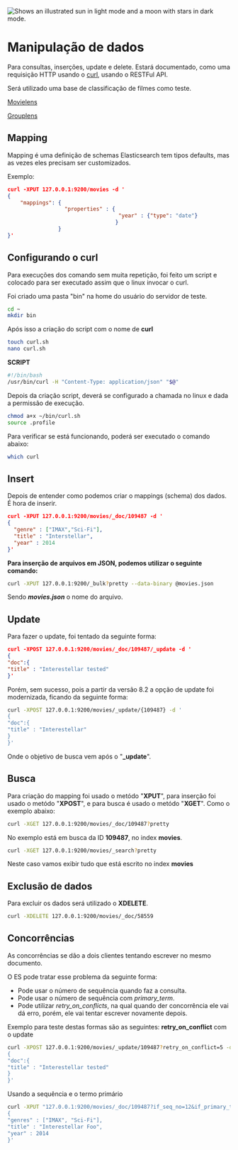 <picture>
  <source media="(prefers-color-scheme: dark)" srcset="https://upload.wikimedia.org/wikipedia/commons/f/f4/Elasticsearch_logo.svg">
  <source media="(prefers-color-scheme: light)" srcset="https://user-images.githubusercontent.com/25423296/163456779-a8556205-d0a5-45e2-ac17-42d089e3c3f8.png">
  <img alt="Shows an illustrated sun in light mode and a moon with stars in dark mode." src="https://user-images.githubusercontent.com/25423296/163456779-a8556205-d0a5-45e2-ac17-42d089e3c3f8.png">

  # Manipulação de dados
Para consultas, inserções, update e delete. Estará documentado, como uma requisição HTTP usando o [curl](https://curl.se/docs/manual.html), usando o RESTFul API.

Será utilizado uma base de classificação de filmes como teste.

[Movielens](https://movielens.org)

[Grouplens](https://grouplens.org/datasets/movielens/)
  ## Mapping
  Mapping é uma definição de schemas Elasticsearch tem tipos defaults, mas as vezes eles precisam ser customizados.

  Exemplo:
  ```json
curl -XPUT 127.0.0.1:9200/movies -d '
{
      "mappings": {
                    "properties" : {
                                     "year" : {"type": "date"}
                                    }
                  }
}'
  ```
## Configurando o curl
Para execuções dos comando sem muita repetição, foi feito um script e colocado para ser executado assim que o linux invocar o curl.

Foi criado uma pasta "bin" na home do usuário do servidor de teste.
```bash
cd ~
mkdir bin
```
Após isso a criação do script com o nome de **curl**
```bash
touch curl.sh
nano curl.sh
```
**SCRIPT**
```bash
#!/bin/bash
/usr/bin/curl -H "Content-Type: application/json" "$@"
```
Depois da criação script, deverá se configurado a chamada no linux e dada a permissão de execução.
```bash
chmod a+x ~/bin/curl.sh
source .profile
```
Para verificar se está funcionando, poderá ser executado o comando abaixo:
```bash
which curl
```
## Insert
Depois de entender como podemos criar o mappings (schema) dos dados. É hora de inserir.
```json
curl -XPUT 127.0.0.1:9200/movies/_doc/109487 -d '
{
  "genre" : ["IMAX","Sci-Fi"],
  "title" : "Interstellar",
  "year" : 2014
}'
```
**Para inserção de arquivos em JSON, podemos utilizar o seguinte comando:**
```bash
curl -XPUT 127.0.0.1:9200/_bulk?pretty --data-binary @movies.json 
```
Sendo ***movies.json*** o nome do arquivo.
## Update
Para fazer o update, foi tentado da seguinte forma:
```json
curl -XPOST 127.0.0.1:9200/movies/_doc/109487/_update -d '
{
"doc":{
"title" : "Interestellar tested"
}'
```
Porém, sem sucesso, pois a partir da versão 8.2 a opção de update foi modernizada, ficando da seguinte forma:
```bash
curl -XPOST 127.0.0.1:9200/movies/_update/{109487} -d '
{
"doc":{
"title" : "Interestellar"
}
}'
```
Onde o objetivo de busca vem após o "**_update**".
## Busca
Para criação do mapping foi usado o metódo "**XPUT**", para inserção foi usado o metódo "**XPOST**", e para busca é usado o metódo "**XGET**". Como o exemplo abaixo:
```bash
curl -XGET 127.0.0.1:9200/movies/_doc/109487?pretty
```
No exemplo está em busca da ID **109487**, no index **movies**.
```bash
curl -XGET 127.0.0.1:9200/movies/_search?pretty
```
Neste caso vamos exibir tudo que está escrito no index **movies**
## Exclusão de dados
Para excluir os dados será utilizado o **XDELETE**.
```BASH
curl -XDELETE 127.0.0.1:9200/movies/_doc/58559
```
## Concorrências
As concorrências se dão a dois clientes tentando escrever no mesmo documento.

O ES pode tratar esse problema da seguinte forma:

+ Pode usar o número de sequência quando faz a consulta.
+ Pode usar o número de sequência com *primary_term*.
+ Pode utilizar *retry_on_conflicts*, na qual quando der concorrência ele vai dá erro, porém, ele vai tentar escrever novamente depois.

Exemplo para teste destas formas são as seguintes:
**retry_on_conflict** com o update
```bash
curl -XPOST 127.0.0.1:9200/movies/_update/109487?retry_on_conflict=5 -d '
{
"doc":{
"title" : "Interestellar tested"
}
}'
```
Usando a sequência e o termo primário
```bash
curl -XPUT "127.0.0.1:9200/movies/_doc/109487?if_seq_no=12&if_primary_term=2" -d '
{
"genres" : ["IMAX", "Sci-Fi"],
"title" : "Interestellar Foo",
"year" : 2014
}'
```